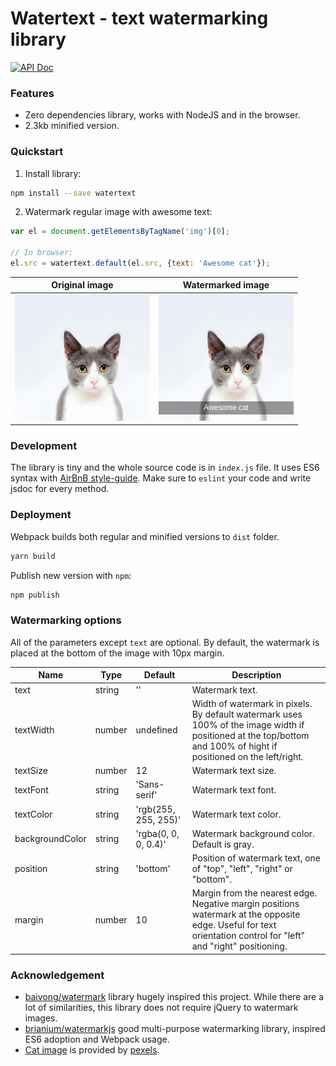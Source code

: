 # Watertext - text watermarking library

[![API Doc](https://doclets.io/pavlov99/watertext/master.svg)](https://doclets.io/pavlov99/watertext/master)

### Features
* Zero dependencies library, works with NodeJS and in the browser.
* 2.3kb minified version.

### Quickstart
1. Install library:
```bash
npm install --save watertext
```
2. Watermark regular image with awesome text:
```javascript
var el = document.getElementsByTagName('img')[0];

// In browser:
el.src = watertext.default(el.src, {text: 'Awesome cat'});
```
| Original image | Watermarked image |
|:---:|:---:|
| ![orig-image](./demo/cat.jpeg) | ![watermarked-image](./demo/watermarkedCat.jpeg) |

### Development
The library is tiny and the whole source code is in `index.js` file. It uses ES6 syntax with [AirBnB style-guide](https://github.com/airbnb/javascript). Make sure to `eslint` your code and write jsdoc for every method.

### Deployment
Webpack builds both regular and minified versions to `dist` folder.
```bash
yarn build
```

Publish new version with `npm`:
```bash
npm publish
```

### Watermarking options
All of the parameters except `text` are optional. By default, the watermark is placed at the bottom of the image with 10px margin.

| Name | Type | Default | Description |
|---|---|---|---|
| text | string | '' | Watermark text. |
| textWidth | number | undefined | Width of watermark in pixels. By default watermark uses 100% of the image width if positioned at the top/bottom and 100% of hight if positioned on the left/right. |
| textSize | number | 12 | Watermark text size. |
| textFont | string | 'Sans-serif' | Watermark text font. |
| textColor | string | 'rgb(255, 255, 255)' | Watermark text color. |
| backgroundColor | string | 'rgba(0, 0, 0, 0.4)' | Watermark background color. Default is gray. |
| position | string | 'bottom' | Position of watermark text, one of "top", "left", "right" or "bottom". |
| margin | number | 10 | Margin from the nearest edge. Negative margin positions watermark at the opposite edge. Useful for text orientation control for "left" and "right" positioning. |

### Acknowledgement

* [baivong/watermark](https://github.com/baivong/watermark) library hugely inspired this project. While there are a lot of similarities, this library does not require jQuery to watermark images.
* [brianium/watermarkjs](https://github.com/brianium/watermarkjs) good multi-purpose watermarking library, inspired ES6 adoption and Webpack usage.
* [Cat image](https://www.pexels.com/photo/adorable-animal-animal-photography-blur-259803/) is provided by [pexels](https://www.pexels.com/).
